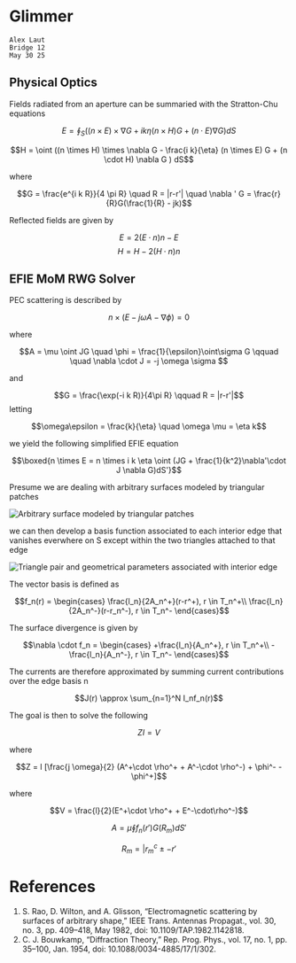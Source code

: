 # Glimmer 

```
Alex Laut
Bridge 12
May 30 25
```

## Physical Optics

Fields radiated from an aperture can be summaried with the Stratton-Chu equations

 
$$E = \oint_S   ((n \times E) \times \nabla G + i k \eta (n \times H) G + (n  \cdot E) \nabla G  ) dS$$

$$H = \oint ((n \times H) \times \nabla G - \frac{i k}{\eta} (n \times E) G + (n \cdot H) \nabla G ) dS$$

where

$$G = \frac{e^{i k R}}{4 \pi R} \quad R = |r-r'| \quad \nabla ' G = \frac{r}{R}G(\frac{1}{R} - jk)$$
 
Reflected fields are given by

$$E = 2(E\cdot n)n - E$$
$$H = H - 2(H\cdot n)n$$

## EFIE MoM RWG Solver
PEC scattering is described by

$$n \times (E - j \omega A - \nabla \phi) = 0$$

where

$$A = \mu \oint JG \quad \phi = \frac{1}{\epsilon}\oint\sigma G \qquad  \quad \nabla \cdot J = -j \omega \sigma $$

and

$$G = \frac{\exp(-i k R)}{4\pi R} \qquad R = |r-r'|$$
letting

$$\omega\epsilon = \frac{k}{\eta} \quad \omega \mu = \eta k$$

we yield the following simplified EFIE equation

$$\boxed{n \times E = n \times i k \eta \oint (JG + \frac{1}{k^2}\nabla'\cdot J \nabla G)dS'}$$

Presume we are dealing with arbitrary surfaces modeled by triangular patches

![Arbitrary surface modeled by triangular patches](trimesh.png)

we can then develop a basis function associated to each interior edge that vanishes everwhere on S except within the two triangles attached to that edge

![Triangle pair and geometrical parameters associated with interior edge](rwg.png)

The vector basis is defined as

$$f_n(r) = \begin{cases} \frac{l_n}{2A_n^+}(r-r^+), r \in T_n^+\\
\frac{l_n}{2A_n^-}(r-r_n^-), r \in T_n^-    
\end{cases}$$

The surface divergence is given by

$$\nabla \cdot f_n = \begin{cases} +\frac{l_n}{A_n^+}, r \in T_n^+\\ -\frac{l_n}{A_n^-}, r \in T_n^- \end{cases}$$

The currents are therefore approximated by summing current contributions over the edge basis n

$$J(r) \approx \sum_{n=1}^N I_nf_n(r)$$

The goal is then to solve the following

$$ZI = V$$

where

$$Z = l [\frac{j \omega}{2} (A^+\cdot \rho^+ + A^-\cdot \rho^-) + \phi^- - \phi^+]$$

where

$$V = \frac{l}{2}(E^+\cdot \rho^+ + E^-\cdot\rho^-)$$

$$A = \mu \oint f_n(r')G(R_m)dS'$$

$$R_m = |r_m^c\pm-r'$$

# References

1. S. Rao, D. Wilton, and A. Glisson, “Electromagnetic scattering by surfaces of arbitrary shape,” IEEE Trans. Antennas Propagat., vol. 30, no. 3, pp. 409–418, May 1982, doi: 10.1109/TAP.1982.1142818.
2. C. J. Bouwkamp, “Diffraction Theory,” Rep. Prog. Phys., vol. 17, no. 1, pp. 35–100, Jan. 1954, doi: 10.1088/0034-4885/17/1/302.
